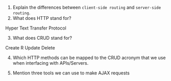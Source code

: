 1.  Explain the differences between `client-side routing` and `server-side routing`.
2.  What does HTTP stand for?

Hyper Text Transfer Protocol

3.  What does CRUD stand for?

Create R Update Delete

4.  Which HTTP methods can be mapped to the CRUD acronym that we use when interfacing with APIs/Servers.


5.  Mention three tools we can use to make AJAX requests